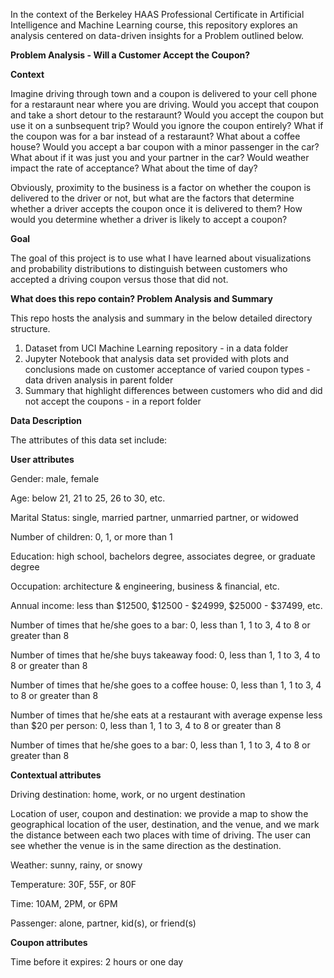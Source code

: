 In the context of the Berkeley HAAS Professional Certificate in Artificial Intelligence and Machine Learning course, this repository explores an analysis centered on data-driven insights for a Problem outlined below.

**Problem Analysis - Will a Customer Accept the Coupon?**

**Context**

Imagine driving through town and a coupon is delivered to your cell phone for a restaraunt near where you are driving. Would you accept that coupon and take a short detour to the restaraunt? Would you accept the coupon but use it on a sunbsequent trip? Would you ignore the coupon entirely? What if the coupon was for a bar instead of a restaraunt? What about a coffee house? Would you accept a bar coupon with a minor passenger in the car? What about if it was just you and your partner in the car? Would weather impact the rate of acceptance? What about the time of day?

Obviously, proximity to the business is a factor on whether the coupon is delivered to the driver or not, but what are the factors that determine whether a driver accepts the coupon once it is delivered to them? How would you determine whether a driver is likely to accept a coupon?

**Goal**

The goal of this project is to use what I have learned  about visualizations and probability distributions to distinguish between customers who accepted a driving coupon versus those that did not.

**What does this repo contain? Problem Analysis and Summary**

This repo hosts the analysis and summary in the below detailed directory structure.

1. Dataset from UCI Machine Learning repository - in a data folder
2. Jupyter Notebook that analysis data set provided with plots and conclusions made on customer acceptance of varied coupon types - data driven analysis in parent folder
3. Summary that highlight differences between customers who did and did not accept the coupons - in a report folder


****Data Description****

The attributes of this data set include:

****User attributes****

Gender: male, female

Age: below 21, 21 to 25, 26 to 30, etc.

Marital Status: single, married partner, unmarried partner, or widowed

Number of children: 0, 1, or more than 1

Education: high school, bachelors degree, associates degree, or graduate degree

Occupation: architecture & engineering, business & financial, etc.

Annual income: less than $12500, $12500 - $24999, $25000 - $37499, etc.

Number of times that he/she goes to a bar: 0, less than 1, 1 to 3, 4 to 8 or greater than 8

Number of times that he/she buys takeaway food: 0, less than 1, 1 to 3, 4 to 8 or greater than 8

Number of times that he/she goes to a coffee house: 0, less than 1, 1 to 3, 4 to 8 or greater than 8

Number of times that he/she eats at a restaurant with average expense less than $20 per person: 0, less than 1, 1 to 3, 4 to 8 or greater than 8

Number of times that he/she goes to a bar: 0, less than 1, 1 to 3, 4 to 8 or greater than 8


****Contextual attributes****

Driving destination: home, work, or no urgent destination

Location of user, coupon and destination: we provide a map to show the geographical location of the user, destination, and the venue, and we mark the distance between each two places with 
time of driving. The user can see whether the venue is in the same direction as the destination.

Weather: sunny, rainy, or snowy

Temperature: 30F, 55F, or 80F

Time: 10AM, 2PM, or 6PM

Passenger: alone, partner, kid(s), or friend(s)

****Coupon attributes****

Time before it expires: 2 hours or one day


